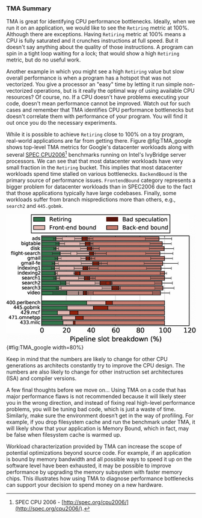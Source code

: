 ### TMA Summary

TMA is great for identifying CPU performance bottlenecks. Ideally, when we run it on an application, we would like to see the `Retiring` metric at 100%. Although there are exceptions. Having `Retiring` metric at 100% means a CPU is fully saturated and it crunches instructions at full speed. But it doesn't say anything about the quality of those instructions. A program can spin in a tight loop waiting for a lock; that would show a high `Retiring` metric, but do no useful work. 

Another example in which you might see a high `Retiring` value but slow overall performance is when a program has a hotspot that was not vectorized. You give a processor an "easy" time by letting it run simple non-vectorized operations, but is it really the optimal way of using available CPU resources? Of course, no. If a CPU doesn't have problems executing your code, doesn't mean performance cannot be improved. Watch out for such cases and remember that TMA identifies CPU performance bottlenecks but doesn't correlate them with performance of your program. You will find it out once you do the necessary experiments.

While it is possible to achieve `Retiring` close to 100% on a toy program, real-world applications are far from getting there. Figure @fig:TMA_google shows top-level TMA metrics for Google's datacenter workloads along with several [SPEC CPU2006](http://spec.org/cpu2006/)[^13] benchmarks running on Intel's IvyBridge server processors. We can see that that most datacenter workloads have very small fraction in the `Retiring` bucket. This implies that most datacenter workloads spend time stalled on various bottlenecks. `BackendBound` is the primary source of performance issues. `FrontendBound` category represents a bigger problem for datacenter workloads than in SPEC2006 due to the fact that those applications typically have large codebases. Finally, some workloads suffer from branch mispredictions more than others, e.g., `search2` and `445.gobmk`.

![TMA breakdown of Google's datacenter workloads along with several SPEC CPU2006 benchmarks, *© Image from [@GoogleProfiling]*](../../img/pmu-features/TMA_google.jpg){#fig:TMA_google width=80%}

Keep in mind that the numbers are likely to change for other CPU generations as architects constantly try to improve the CPU design. The numbers are also likely to change for other instruction set architectures (ISA) and compiler versions.

A few final thoughts before we move on... Using TMA on a code that has major performance flaws is not recommended because it will likely steer you in the wrong direction, and instead of fixing real high-level performance problems, you will be tuning bad code, which is just a waste of time. Similarly, make sure the environment doesn’t get in the way of profiling. For example, if you drop filesystem cache and run the benchmark under TMA, it will likely show that your application is Memory Bound, which in fact, may be false when filesystem cache is warmed up.

Workload characterization provided by TMA can increase the scope of potential optimizations beyond source code. For example, if an application is bound by memory bandwidth and all possible ways to speed it up on the software level have been exhausted, it may be possible to improve performance by upgrading the memory subsystem with faster memory chips. This illustrates how using TMA to diagnose performance bottlenecks can support your decision to spend money on a new hardware.

[^13]: SPEC CPU 2006 - [http://spec.org/cpu2006/](http://spec.org/cpu2006/).